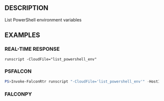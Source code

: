 ## DESCRIPTION
List PowerShell environment variables

## EXAMPLES

### REAL-TIME RESPONSE
```
runscript -CloudFile="list_powershell_env"
```
### PSFALCON
```powershell
PS>Invoke-FalconRtr runscript "-CloudFile='list_powershell_env'" -HostId <id>, <id>
```
### FALCONPY